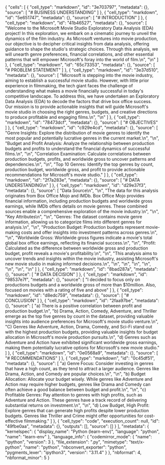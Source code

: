 {
 "cells": [
  {
   "cell_type": "markdown",
   "id": "3e703797",
   "metadata": {},
   "source": [
    "# BUSINESS UNDERSTANDING"
   ]
  },
  {
   "cell_type": "markdown",
   "id": "5e651747",
   "metadata": {},
   "source": [
    "# INTRODUCTION"
   ]
  },
  {
   "cell_type": "markdown",
   "id": "41b46527",
   "metadata": {},
   "source": [
    "Welcome to the Microsoft Movie Studio Exploratory Data Analysis (EDA) project! In this exploration, we embark on a cinematic journey to unveil the dynamics of the film industry. As Microsoft ventures into movie production, our objective is to decipher critical insights from data analysis, offering guidance to shape the studio's strategic choices. Through this analysis, we will unearth genre preferences, financial correlations, and other essential patterns that will empower Microsoft's foray into the world of film.\n",
    "\n"
   ]
  },
  {
   "cell_type": "markdown",
   "id": "65c73353",
   "metadata": {},
   "source": [
    "# PROBLEM STATEMENT"
   ]
  },
  {
   "cell_type": "markdown",
   "id": "3e37d510",
   "metadata": {},
   "source": [
    "Microsoft is stepping into the movie industry, aiming to establish a successful movie studio. However, with little prior experience in filmmaking, the tech giant faces the challenge of understanding what makes a movie financially successful in today's competitive landscape. To address this, we have undertaken an Exploratory Data Analysis (EDA) to decode the factors that drive box office success. Our mission is to provide actionable insights that will guide Microsoft's movie studio in choosing the right genres, budgets, and creative directions to produce profitable and engaging films.\n",
    "\n"
   ]
  },
  {
   "cell_type": "markdown",
   "id": "78473dcf",
   "metadata": {},
   "source": [
    "# OBJECTIVES"
   ]
  },
  {
   "cell_type": "markdown",
   "id": "c929e4cd",
   "metadata": {},
   "source": [
    "Genre Insights: Explore the distribution of movie genres to identify the most popular and potentially lucrative genres in the current market.\n",
    "\n",
    "Budget and Profit Analysis: Analyze the relationship between production budgets and profits to understand the financial dynamics of successful films.\n",
    "\n",
    "Correlation Examination: Calculate correlations between production budgets, profits, and worldwide gross to uncover patterns and dependencies.\n",
    "\n",
    "Top 10 Genres: Identify the top genres by count, production budget, worldwide gross, and profit to provide actionable recommendations for Microsoft's movie studio."
   ]
  },
  {
   "cell_type": "markdown",
   "id": "2f7a283e",
   "metadata": {},
   "source": [
    "# DATA UNDERSTANDING\n"
   ]
  },
  {
   "cell_type": "markdown",
   "id": "d29e37f3",
   "metadata": {},
   "source": [
    "Data Source\n",
    "\n",
    "The data for this analysis originates from Box Office Mojo and IMDb. Box Office Mojo provides financial information, including production budgets and worldwide gross earnings, while IMDb offers details on movie genres. These combined sources enable a comprehensive exploration of the movie industry.\n",
    "\n",
    "Key Attributes\n",
    "\n",
    "Genres: The dataset contains movie genre information, allowing us to categorize films into different genres for analysis.\n",
    "\n",
    "Production Budget: Production budgets represent movie-making costs and offer insights into investment patterns across genres.\n",
    "\n",
    "Worldwide Gross: Worldwide gross figures indicate a movie's total global box office earnings, reflecting its financial success.\n",
    "\n",
    "Profit: Calculated as the difference between worldwide gross and production budget, profit reveals a movie's profitability.\n",
    "\n",
    "This analysis aims to uncover trends and insights within the movie industry, assisting Microsoft's new movie studio in making informed decisions.\n",
    "\n",
    "\n",
    "\n",
    "\n",
    "\n",
    "\n",
    "\n"
   ]
  },
  {
   "cell_type": "markdown",
   "id": "8bad287a",
   "metadata": {},
   "source": [
    "# DATA DECISION"
   ]
  },
  {
   "cell_type": "markdown",
   "id": "98537e7f",
   "metadata": {},
   "source": [
    "I decided to focus only on productions budgets and a worldwide gross of more than $10million. Also, focused on movies with a rating of five and above"
   ]
  },
  {
   "cell_type": "markdown",
   "id": "d8edc759",
   "metadata": {},
   "source": [
    "# CONCLUSION"
   ]
  },
  {
   "cell_type": "markdown",
   "id": "2faa97be",
   "metadata": {},
   "source": [
    "a) There is a positive correlation between profit and production budget.\n",
    "b) Drama, Action, Comedy, Adventure, and Thriller emerge as the top five genres by count in the dataset, providing valuable insights into audience preferences for Microsoft's movie studio venture.\n",
    "C) Genres like Adventure, Action, Drama, Comedy, and Sci-Fi stand out with the highest production budgets, providing valuable insights for budget allocation in Microsoft's movie production pursuits.\n",
    "d) Genres such as Adventure and Action have exhibited significant worldwide gross earnings, making them potentially lucrative options for Microsoft's new movie studio."
   ]
  },
  {
   "cell_type": "markdown",
   "id": "0e0568a9",
   "metadata": {},
   "source": [
    "# RECOMMENDATIONS"
   ]
  },
  {
   "cell_type": "markdown",
   "id": "0c45df51",
   "metadata": {},
   "source": [
    "a) Genre Focus: Consider investing in genres that have a high count, as they tend to attract a larger audience. Genres like Drama, Action, and Comedy are popular choices.\n",
    "\n",
    "b) Budget Allocation: Allocate your budget wisely. While genres like Adventure and Action may require higher budgets, genres like Drama and Comedy can often achieve a good balance between budget and profit.\n",
    "\n",
    "c) Profitable Genres: Pay attention to genres with high profits, such as Adventure and Action. These genres have a track record of delivering substantial returns on investment.\n",
    "\n",
    "d) Low Budget, High Profit: Explore genres that can generate high profits despite lower production budgets. Genres like Thriller and Crime might offer opportunities for cost-effective filmmaking."
   ]
  },
  {
   "cell_type": "code",
   "execution_count": null,
   "id": "49fbe0aa",
   "metadata": {},
   "outputs": [],
   "source": []
  }
 ],
 "metadata": {
  "kernelspec": {
   "display_name": "Python (learn-env)",
   "language": "python",
   "name": "learn-env"
  },
  "language_info": {
   "codemirror_mode": {
    "name": "ipython",
    "version": 3
   },
   "file_extension": ".py",
   "mimetype": "text/x-python",
   "name": "python",
   "nbconvert_exporter": "python",
   "pygments_lexer": "ipython3",
   "version": "3.11.4"
  }
 },
 "nbformat": 4,
 "nbformat_minor": 5
}
